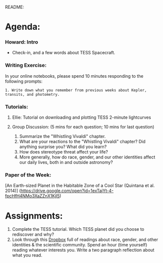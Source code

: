 README:
# Agenda:

### Howard: Intro
- Check-in, and a few words about TESS Spacecraft.

### Writing Exercise: 
In your online notebooks, please spend 10 minutes responding to the following prompts:

    1. Write down what you remember from previous weeks about Kepler, transits, and photometry.
    
### Tutorials:
1. Ellie: Tutorial on downloading and plotting TESS 2-minute lightcurves
2. Group Discussion: (5 mins for each question; 10 mins for last question)

    1. Summarize the "Whistling Vivaldi" chapter.
    2. What are your reactions to the "Whistling Vivaldi" chapter? Did anything surprise you? What did you learn?
    3. How does stereotype threat affect your life? 
    4. More generally, how do race, gender, and our other identities affect our daily lives, both in and outside astronomy?

### Paper of the Week:
  
[An Earth-sized Planet in the Habitable Zone of a Cool Star (Quintana et al. 2014)] (https://drive.google.com/open?id=1exTajYt-4-fpcHfH4NMo3XaZZnX1KjI5)

# Assignments:

1. Complete the TESS tutorial. Which TESS planet did you choose to rediscover and why?
2. Look through this [Dropbox](https://www.dropbox.com/sh/jkslarj06iuvq2e/AAB5PENEy83B5rHihd2x9nEQa?dl=0) full of readings about race, gender, and other identities & the scientific community. Spend an hour (time yourself) reading whatever interests you. Write a two paragraph reflection about what you read.
